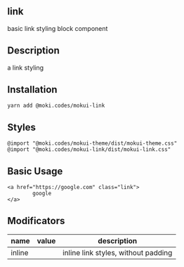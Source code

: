 link
--------------------------------------------------------------------------------
basic link styling block component

Description
--------------------------------------------------------------------------------
a link styling

Installation
--------------------------------------------------------------------------------
```
yarn add @moki.codes/mokui-link
```

Styles
--------------------------------------------------------------------------------
```
@import "@moki.codes/mokui-theme/dist/mokui-theme.css"
@import "@moki.codes/mokui-link/dist/mokui-link.css"
```

Basic Usage
--------------------------------------------------------------------------------
```
<a href="https://google.com" class="link">
        google
</a>
```

Modificators
--------------------------------------------------------------------------------
| name              | value             | description                          |
| ----------------- | ----------------- | ------------------------------------ |
| inline            |                   | inline link styles, without padding  |
